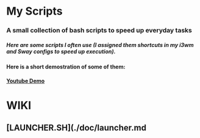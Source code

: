 # My Scripts

### A small collection of bash scripts to speed up everyday tasks
##### Here are some scripts I often use (I assigned them shortcuts in my i3wm and Sway configs to speed up execution).

**Here is a short demostration of some of them:**
#### [Youtube Demo](https://www.youtube.com/watch?v=aAU71nJ2XCA)

# WIKI

## [LAUNCHER.SH](./doc/launcher.md
